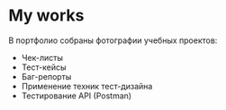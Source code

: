 # My works
В портфолио собраны фотографии учебных проектов:
- Чек-листы
- Тест-кейсы
- Баг-репорты
- Применение техник тест-дизайна
- Тестирование API (Postman)
